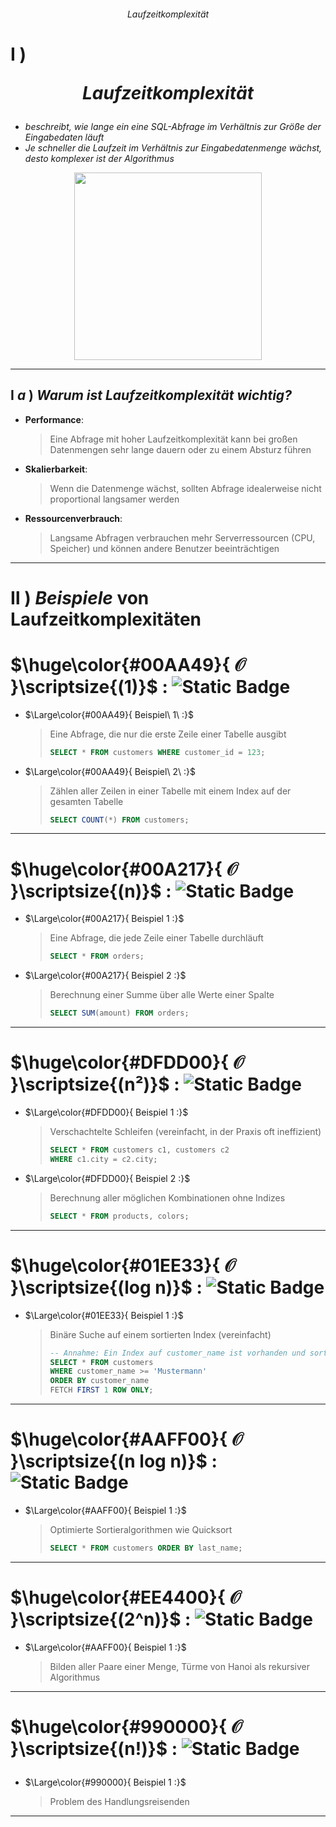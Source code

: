 ###### <div align="center"> Laufzeitkomplexität </div>
<!--
> [!WARNING]
> <details>
>  <summary align="center"> 👉🏼 𝕿𝔬𝖕 𝕾𝔢𝖈𝔯𝖊𝔱 👈🏼 🖱️<sup><sub color="red">click</sub></sup> </summary>
>
> .. nothing here yet ..
>
> </details>
-->

<!-- LAUFZEIT KOMPLEXITÄT -->

# **Ⅰ** )  <p align="center"> ***Laufzeitkomplexität*** </p> 
   - *beschreibt, wie lange ein eine SQL-Abfrage im Verhältnis zur Größe der Eingabedaten läuft*  
   - *Je schneller die Laufzeit im Verhältnis zur Eingabedatenmenge wächst, desto komplexer ist der Algorithmus*

<div align="center">
  <img src="./img/komplexitätsklassen.png" align="center" height="300" width="300"> 
</div>

---    
## **Ⅰ** ***a*** ) *Warum ist Laufzeitkomplexität wichtig?*
   - **Performance**:
     > Eine Abfrage mit hoher Laufzeitkomplexität kann bei großen Datenmengen sehr lange dauern oder zu einem Absturz führen
   - **Skalierbarkeit**:
     > Wenn die Datenmenge wächst, sollten Abfrage idealerweise nicht proportional langsamer werden
   - **Ressourcenverbrauch**:
     > Langsame Abfragen verbrauchen mehr Serverressourcen (CPU, Speicher) und können andere Benutzer beeinträchtigen

---
# **Ⅱ** ) *Beispiele* von Laufzeitkomplexitäten

<!--- ***konstante Zeit/Komplexität :***  *die Laufzeit hängt nicht von der Datenmenge ab* -->
#  $\huge\color{#00AA49}{ 𝒪 }\scriptsize{(1)}$ :  ![Static Badge](https://img.shields.io/badge/konstante_Zeit%2FKomplexit%C3%A4t_%3A-_die_Laufzeit_h%C3%A4ngt_nicht_von_der_Datenmenge_ab-%23fff?style=for-the-badge&labelColor=%23042&color=%23021) 
   
   - $\Large\color{#00AA49}{ Beispiel\ 1\ :}$   
     > Eine Abfrage, die nur die erste Zeile einer Tabelle ausgibt
     > ```sql
     > SELECT * FROM customers WHERE customer_id = 123;
     > ```
   - $\Large\color{#00AA49}{ Beispiel\ 2\ :}$   
     > Zählen aller Zeilen in einer Tabelle mit einem Index auf der gesamten Tabelle
     > ```sql
     > SELECT COUNT(*) FROM customers;
     > ```

---
<!--- ***lineare Komplexität***: die Laufzeit ist propertional zur Datenmenge --> 
#  $\huge\color{#00A217}{ 𝒪 }\scriptsize{(n)}$ : ![Static Badge](https://img.shields.io/badge/lineare_Komplexit%C3%A4t_%3A-_die_Laufzeit_ist_proportional_zur_Datenmenge-%23fff?style=for-the-badge&labelColor=%23152&color=%23140)   

   - $\Large\color{#00A217}{ Beispiel 1 :}$  
     > Eine Abfrage, die jede Zeile einer Tabelle durchläuft
     > ```sql
     > SELECT * FROM orders;
     > ```
   - $\Large\color{#00A217}{ Beispiel 2 :}$  
     > Berechnung einer Summe über alle Werte einer Spalte
     > ```sql
     > SELECT SUM(amount) FROM orders;
     > ```

---
<!-- ***quadratische Komplexität***: die Laufzeit wächst quadratisch mit der Datenmenge -->  
#  $\huge\color{#DFDD00}{ 𝒪 }\scriptsize{(n²)}$ :  ![Static Badge](https://img.shields.io/badge/quadratische_Komplexit%C3%A4t_%3A-_die_Laufzeit_w%C3%A4chst_quadratisch_mit_der_Datenmenge-%23fff?style=for-the-badge&labelColor=%23A80&color=%23840)
   - $\Large\color{#DFDD00}{ Beispiel 1 :}$  
     > Verschachtelte Schleifen (vereinfacht, in der Praxis oft ineffizient)
     > ```sql
     > SELECT * FROM customers c1, customers c2
     > WHERE c1.city = c2.city;
     > ```
   - $\Large\color{#DFDD00}{ Beispiel 2 :}$  
     > Berechnung aller möglichen Kombinationen ohne Indizes
     > ```sql
     > SELECT * FROM products, colors;
     > ```    	
     
---
<!-- ***logarithmische Komplexität***: die Laufzeit wächst logarithmisch mit der Datenmenge -->       
#  $\huge\color{#01EE33}{ 𝒪 }\scriptsize{(log n)}$ :  ![Static Badge](https://img.shields.io/badge/logarithmische_Komplexit%C3%A4t_%3A-_die_Laufzeit_w%C3%A4chst_logarithmisch_mit_der_Datenmenge-%23fff?style=for-the-badge&labelColor=%23095&color=%23053)
   - $\Large\color{#01EE33}{ Beispiel 1 :}$  
     > Binäre Suche auf einem sortierten Index (vereinfacht)
     > ```sql
     > -- Annahme: Ein Index auf customer_name ist vorhanden und sortiert
     > SELECT * FROM customers
     > WHERE customer_name >= 'Mustermann'
     > ORDER BY customer_name
     > FETCH FIRST 1 ROW ONLY;
     > ```
         
---
   <!-- ***superlineare Komplexität***: *liegt zwischen 𝒪(n) und 𝒪(n²)* -->       
#  $\huge\color{#AAFF00}{ 𝒪 }\scriptsize{(n log n)}$ : ![Static Badge](https://img.shields.io/badge/superlineare_Komplexit%C3%A4t_%3A-_liegt_zwischen_%F0%9D%92%AA(n)_und_%F0%9D%92%AA(n%C2%B2)-%23fff?style=for-the-badge&labelColor=%239A2&color=%23481)
   - $\Large\color{#AAFF00}{ Beispiel 1 :}$  
     > Optimierte Sortieralgorithmen wie Quicksort
     > ```sql
     > SELECT * FROM customers ORDER BY last_name;
     > ```

---
<!--- ***exponentielle Komplexität***: die Laufzeit verdoppelt sich, wenn die Datenmenge um eine Einheit größer wird -->        
#  $\huge\color{#EE4400}{ 𝒪 }\scriptsize{(2^n)}$ : ![Static Badge](https://img.shields.io/badge/exponentielle_Komplexit%C3%A4t_%3A-_die_Laufzeit_verdoppelt_sich%2C_wenn_die_Datenmenge_um_eine_Einheit_gr%C3%B6%C3%9Fer_wird-%23fff?style=for-the-badge&labelColor=%23B10&color=%23610)
   - $\Large\color{#AAFF00}{ Beispiel 1 :}$
     > Bilden aller Paare einer Menge, Türme von Hanoi als rekursiver Algorithmus
 
---
<!---  ***faktorielle Komplexität***: die Laufzeit wächst mit der Fakultät der Datenmenge -->     
#  $\huge\color{#990000}{ 𝒪 }\scriptsize{(n!)}$ :  ![Static Badge](https://img.shields.io/badge/faktorielle_Komplexit%C3%A4t_%3A-_die_Laufzeit_w%C3%A4chst_mit_der_Fakult%C3%A4t_der_Datenmenge-%23fff?style=for-the-badge&labelColor=%23500&color=%23200) </p>
   - $\Large\color{#990000}{ Beispiel 1 :}$
     > Problem des Handlungsreisenden 

---
 
